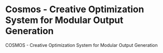 # Cosmos - Creative Optimization System for Modular Output Generation
COSMOS - Creative Optimization System for Modular Output Generation

